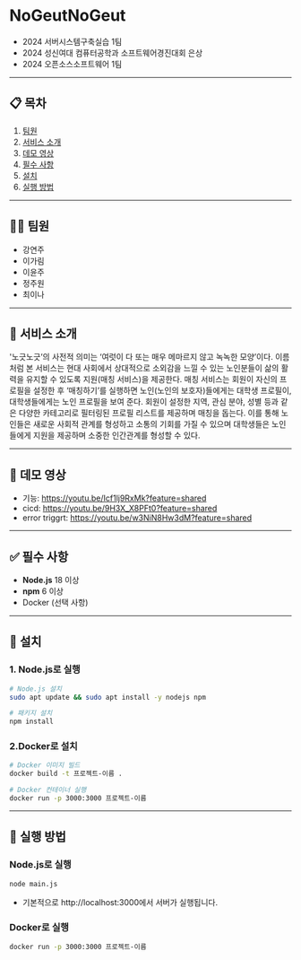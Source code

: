 # NoGeutNoGeut
- 2024 서버시스템구축실습 1팀
- 2024 성신여대 컴퓨터공학과 소프트웨어경진대회 은상
- 2024 오픈소스소프트웨어 1팀

---

## 📋 목차
1. [팀원](#팀원)
2. [서비스 소개](#서비스-소개)
3. [데모 영상](#데모-영상)
4. [필수 사항](#필수-사항)  
5. [설치](#설치)  
6. [실행 방법](#실행-방법)  

---

## 👨‍💻 팀원
- 강연주
- 이가림
- 이윤주
- 정주원
- 최이나
  
---

## 📖 서비스 소개 

'노긋노긋’의 사전적 의미는 ‘여럿이 다 또는 매우 메마르지 않고 녹녹한 모양’이다.
이름처럼 본 서비스는 현대 사회에서 상대적으로 소외감을 느낄 수 있는 노인분들이 삶의 활력을 유지할 수 있도록 지원(매칭 서비스)을 제공한다.
매칭 서비스는 회원이 자신의 프로필을 설정한 후 ‘매칭하기’를 실행하면 노인(노인의 보호자)들에게는 대학생 프로필이, 대학생들에게는 노인 프로필을 보여 준다.
회원이 설정한 지역, 관심 분야, 성별 등과 같은 다양한 카테고리로 필터링된 프로필 리스트를 제공하며 매칭을 돕는다.
이를 통해 노인들은 새로운 사회적 관계를 형성하고 소통의 기회를 가질 수 있으며 대학생들은 노인들에게 지원을 제공하며 소중한 인간관계를 형성할 수 있다.

---

## 📖 데모 영상

- 기능: https://youtu.be/Icf1lj9RxMk?feature=shared
- cicd: https://youtu.be/9H3X_X8PFt0?feature=shared
- error triggrt: https://youtu.be/w3NiN8Hw3dM?feature=shared

---

## ✅ 필수 사항
- **Node.js** 18 이상  
- **npm** 6 이상  
- Docker (선택 사항)
  
---

## 🚀 설치

### 1. Node.js로 실행
```bash
# Node.js 설치
sudo apt update && sudo apt install -y nodejs npm

# 패키지 설치
npm install
```
### 2.Docker로 설치
```bash
# Docker 이미지 빌드
docker build -t 프로젝트-이름 .

# Docker 컨테이너 실행
docker run -p 3000:3000 프로젝트-이름
```
---

## 🏃 실행 방법

### Node.js로 실행
```bash
node main.js
```
- 기본적으로 http://localhost:3000에서 서버가 실행됩니다.

### Docker로 실행
```bash
docker run -p 3000:3000 프로젝트-이름
```
